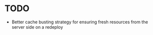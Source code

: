 # TODO

- Better cache busting strategy for ensuring fresh resources from the server side on a redeploy